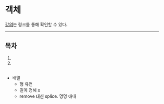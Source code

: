 객체
=====
[강의](https://www.youtube.com/watch?v=FOli-PU8tTo&list=PLBXuLgInP-5kLy13XLuK8iBWVFDBJygYr&index=3)는 링크를 통해 확인할 수 있다.
- - -
## 목차
1.
2.

##

* 배열
	* 형 유연
	* 길이 정해 x
	* remove 대신 splice. 명명 애매